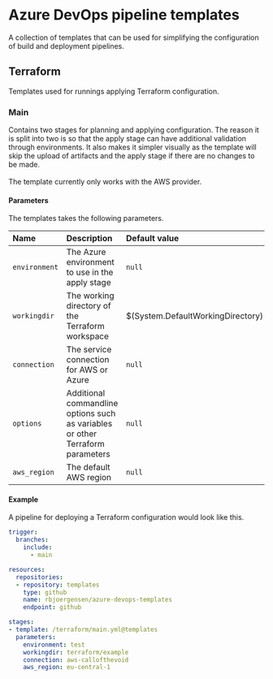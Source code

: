 # Azure DevOps pipeline templates
A collection of templates that can be used for simplifying the configuration of build and deployment pipelines.
## Terraform
Templates used for runnings applying Terraform configuration.
### Main
Contains two stages for planning and applying configuration. 
The reason it is split into two is so that the apply stage can have additional validation through environments.
It also makes it simpler visually as the template will skip the upload of artifacts and the apply stage if there are no changes to be made.
<br/><br/>
The template currently only works with the AWS provider.

#### Parameters
The templates takes the following parameters.

|Name         |Description|Default value|
|:------------|:----------|:------------|
|`environment`|The Azure environment to use in the apply stage|`null`|
|`workingdir` |The working directory of the Terraform workspace|$(System.DefaultWorkingDirectory)|
|`connection` |The service connection for AWS or Azure|`null`|
|`options`    |Additional commandline options such as variables or other Terraform parameters|`null`|
|`aws_region` |The default AWS region|`null`|

#### Example
A pipeline for deploying a Terraform configuration would look like this.
``` yaml
trigger:
  branches:
    include:
      - main

resources:
  repositories:
  - repository: templates
    type: github
    name: rbjoergensen/azure-devops-templates
    endpoint: github

stages:
- template: /terraform/main.yml@templates
  parameters:
    environment: test
    workingdir: terraform/example
    connection: aws-callofthevoid
    aws_region: eu-central-1
```